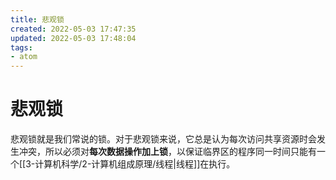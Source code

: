 ```yaml
---
title: 悲观锁
created: 2022-05-03 17:47:35
updated: 2022-05-03 17:48:04
tags: 
- atom
---
```

# 悲观锁

悲观锁就是我们常说的锁。对于悲观锁来说，它总是认为每次访问共享资源时会发生冲突，所以必须对**每次数据操作加上锁**，以保证临界区的程序同一时间只能有一个[[3-计算机科学/2-计算机组成原理/线程|线程]]在执行。